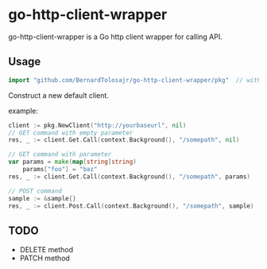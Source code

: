 # go-http-client-wrapper

go-http-client-wrapper is a Go http client wrapper for calling API.

## Usage ##
```go
import "github.com/BernardTolosajr/go-http-client-wrapper/pkg"	// with go modules enabled (GO111MODULE=on or 
```

Construct a new default client.

example:
```go
client := pkg.NewClient("http://yourbaseurl", nil)
// GET command with empty parameter
res, _ := client.Get.Call(context.Background(), "/somepath", nil)

// GET command with parameter
var params = make(map[string]string)
	params["foo"] = "baz"
res, _ := client.Get.Call(context.Background(), "/somepath", params)

// POST command
sample := &sample{}
res, _ := client.Post.Call(context.Background(), "/somepath", sample)
```

## TODO ##
 - DELETE method
 - PATCH method
